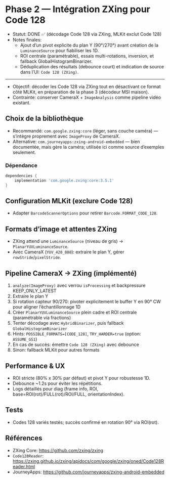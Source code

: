 # Phase 2 — Intégration ZXing pour Code 128

- Statut: DONE ✅ (décodage Code 128 via ZXing, MLKit exclut Code 128)
- Notes finales:
  - Ajout d’un pivot explicite du plan Y (90°/270°) avant création de la `LuminanceSource` pour fiabiliser les 1D.
  - ROI centrale (paramétrable), essais multi-rotations, inversion, et fallback GlobalHistogramBinarizer.
  - Déduplication des résultats (debounce court) et indication de source dans l’UI: `Code 128 (ZXing)`.

---

- Objectif: décoder les Code 128 via ZXing tout en désactivant ce format côté MLKit, en préparation de la phase 3 (décodeur MSI maison).
- Contrainte: conserver CameraX + `ImageAnalysis` comme pipeline vidéo existant.

## Choix de la bibliothèque
- Recommandé: `com.google.zxing:core` (léger, sans couche caméra) — s’intègre proprement avec `ImageProxy` de CameraX.
- Alternative: `com.journeyapps:zxing-android-embedded` — bien documentée, mais gère la caméra; utilisée ici comme source d’exemples seulement.

### Dépendance
```gradle
dependencies {
    implementation 'com.google.zxing:core:3.5.1'
}
```

## Configuration MLKit (exclure Code 128)
- Adapter `BarcodeScannerOptions` pour retirer `Barcode.FORMAT_CODE_128`.

## Formats d’image et attentes ZXing
- ZXing attend une `LuminanceSource` (niveau de gris) → `PlanarYUVLuminanceSource`.
- Avec CameraX (`YUV_420_888`): extraire le plan Y, gérer `rowStride`/`pixelStride`.

## Pipeline CameraX → ZXing (implémenté)
1. `analyze(ImageProxy)` avec verrou `isProcessing` et backpressure KEEP_ONLY_LATEST
2. Extraire le plan Y
3. Si rotation capteur 90/270: pivoter explicitement le buffer Y en 90° CW pour aligner l’échantillonnage 1D
4. Créer `PlanarYUVLuminanceSource` plein cadre et ROI centrale (paramétrable via fractions)
5. Tenter décodage avec `HybridBinarizer`, puis fallback `GlobalHistogramBinarizer`
6. Hints: `POSSIBLE_FORMATS=[CODE_128]`, `TRY_HARDER=true` (option: `ASSUME_GS1`)
7. En cas de succès: émettre `Code 128 (ZXing)` avec debounce
8. Sinon: fallback MLKit pour autres formats

## Performance & UX
- ROI stricte (80% x 30% par défaut) et pivot Y pour robustesse 1D.
- Debounce ~1.2s pour éviter les répétitions.
- Logs détaillés pour diag (frame info, ROI, base=ROI(rot)/FULL(rot)/ROI/FULL, orientationIndex).

## Tests
- Codes 128 variés testés; succès confirmé en rotation 90° via ROI(rot).

## Références
- ZXing Core: https://github.com/zxing/zxing
- `Code128Reader`: https://zxing.github.io/zxing/apidocs/com/google/zxing/oned/Code128Reader.html
- JourneyApps: https://github.com/journeyapps/zxing-android-embedded
